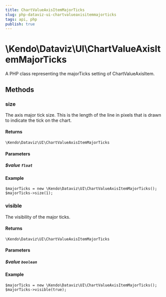 ```yaml
---
title: ChartValueAxisItemMajorTicks
slug: php-dataviz-ui-chartvalueaxisitemmajorticks
tags: api, php
publish: true
---
```


# \Kendo\Dataviz\UI\ChartValueAxisItemMajorTicks

A PHP class representing the majorTicks setting of ChartValueAxisItem.


## Methods

### size
The axis major tick size. This is the length of the line in pixels that is drawn to indicate the tick on the chart.

#### Returns
`\Kendo\Dataviz\UI\ChartValueAxisItemMajorTicks`

#### Parameters

##### $value `float`



#### Example 
    $majorTicks = new \Kendo\Dataviz\UI\ChartValueAxisItemMajorTicks();
    $majorTicks->size(1);

### visible
The visibility of the major ticks.

#### Returns
`\Kendo\Dataviz\UI\ChartValueAxisItemMajorTicks`

#### Parameters

##### $value `boolean`



#### Example 
    $majorTicks = new \Kendo\Dataviz\UI\ChartValueAxisItemMajorTicks();
    $majorTicks->visible(true);


